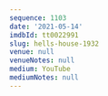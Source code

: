 ```yaml
---
sequence: 1103
date: '2021-05-14'
imdbId: tt0022991
slug: hells-house-1932
venue: null
venueNotes: null
medium: YouTube
mediumNotes: null
---
```


